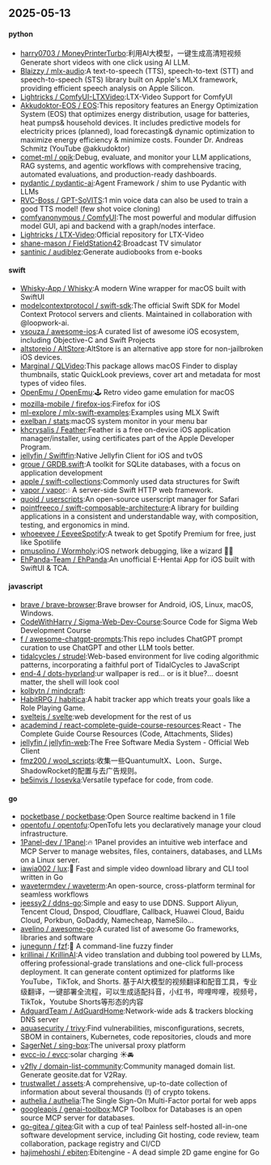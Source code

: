 ## 2025-05-13

#### python
* [harry0703 / MoneyPrinterTurbo](https://github.com/harry0703/MoneyPrinterTurbo):利用AI大模型，一键生成高清短视频 Generate short videos with one click using AI LLM.
* [Blaizzy / mlx-audio](https://github.com/Blaizzy/mlx-audio):A text-to-speech (TTS), speech-to-text (STT) and speech-to-speech (STS) library built on Apple's MLX framework, providing efficient speech analysis on Apple Silicon.
* [Lightricks / ComfyUI-LTXVideo](https://github.com/Lightricks/ComfyUI-LTXVideo):LTX-Video Support for ComfyUI
* [Akkudoktor-EOS / EOS](https://github.com/Akkudoktor-EOS/EOS):This repository features an Energy Optimization System (EOS) that optimizes energy distribution, usage for batteries, heat pumps& household devices. It includes predictive models for electricity prices (planned), load forecasting& dynamic optimization to maximize energy efficiency & minimize costs. Founder Dr. Andreas Schmitz (YouTube @akkudoktor)
* [comet-ml / opik](https://github.com/comet-ml/opik):Debug, evaluate, and monitor your LLM applications, RAG systems, and agentic workflows with comprehensive tracing, automated evaluations, and production-ready dashboards.
* [pydantic / pydantic-ai](https://github.com/pydantic/pydantic-ai):Agent Framework / shim to use Pydantic with LLMs
* [RVC-Boss / GPT-SoVITS](https://github.com/RVC-Boss/GPT-SoVITS):1 min voice data can also be used to train a good TTS model! (few shot voice cloning)
* [comfyanonymous / ComfyUI](https://github.com/comfyanonymous/ComfyUI):The most powerful and modular diffusion model GUI, api and backend with a graph/nodes interface.
* [Lightricks / LTX-Video](https://github.com/Lightricks/LTX-Video):Official repository for LTX-Video
* [shane-mason / FieldStation42](https://github.com/shane-mason/FieldStation42):Broadcast TV simulator
* [santinic / audiblez](https://github.com/santinic/audiblez):Generate audiobooks from e-books

#### swift
* [Whisky-App / Whisky](https://github.com/Whisky-App/Whisky):A modern Wine wrapper for macOS built with SwiftUI
* [modelcontextprotocol / swift-sdk](https://github.com/modelcontextprotocol/swift-sdk):The official Swift SDK for Model Context Protocol servers and clients. Maintained in collaboration with @loopwork-ai.
* [vsouza / awesome-ios](https://github.com/vsouza/awesome-ios):A curated list of awesome iOS ecosystem, including Objective-C and Swift Projects
* [altstoreio / AltStore](https://github.com/altstoreio/AltStore):AltStore is an alternative app store for non-jailbroken iOS devices.
* [Marginal / QLVideo](https://github.com/Marginal/QLVideo):This package allows macOS Finder to display thumbnails, static QuickLook previews, cover art and metadata for most types of video files.
* [OpenEmu / OpenEmu](https://github.com/OpenEmu/OpenEmu):🕹 Retro video game emulation for macOS
* [mozilla-mobile / firefox-ios](https://github.com/mozilla-mobile/firefox-ios):Firefox for iOS
* [ml-explore / mlx-swift-examples](https://github.com/ml-explore/mlx-swift-examples):Examples using MLX Swift
* [exelban / stats](https://github.com/exelban/stats):macOS system monitor in your menu bar
* [khcrysalis / Feather](https://github.com/khcrysalis/Feather):Feather is a free on-device iOS application manager/installer, using certificates part of the Apple Developer Program.
* [jellyfin / Swiftfin](https://github.com/jellyfin/Swiftfin):Native Jellyfin Client for iOS and tvOS
* [groue / GRDB.swift](https://github.com/groue/GRDB.swift):A toolkit for SQLite databases, with a focus on application development
* [apple / swift-collections](https://github.com/apple/swift-collections):Commonly used data structures for Swift
* [vapor / vapor](https://github.com/vapor/vapor):💧 A server-side Swift HTTP web framework.
* [quoid / userscripts](https://github.com/quoid/userscripts):An open-source userscript manager for Safari
* [pointfreeco / swift-composable-architecture](https://github.com/pointfreeco/swift-composable-architecture):A library for building applications in a consistent and understandable way, with composition, testing, and ergonomics in mind.
* [whoeevee / EeveeSpotify](https://github.com/whoeevee/EeveeSpotify):A tweak to get Spotify Premium for free, just like Spotilife
* [pmusolino / Wormholy](https://github.com/pmusolino/Wormholy):iOS network debugging, like a wizard 🧙‍♂️
* [EhPanda-Team / EhPanda](https://github.com/EhPanda-Team/EhPanda):An unofficial E-Hentai App for iOS built with SwiftUI & TCA.

#### javascript
* [brave / brave-browser](https://github.com/brave/brave-browser):Brave browser for Android, iOS, Linux, macOS, Windows.
* [CodeWithHarry / Sigma-Web-Dev-Course](https://github.com/CodeWithHarry/Sigma-Web-Dev-Course):Source Code for Sigma Web Development Course
* [f / awesome-chatgpt-prompts](https://github.com/f/awesome-chatgpt-prompts):This repo includes ChatGPT prompt curation to use ChatGPT and other LLM tools better.
* [tidalcycles / strudel](https://github.com/tidalcycles/strudel):Web-based environment for live coding algorithmic patterns, incorporating a faithful port of TidalCycles to JavaScript
* [end-4 / dots-hyprland](https://github.com/end-4/dots-hyprland):ur wallpaper is red... or is it blue?... doesnt matter, the shell will look cool
* [kolbytn / mindcraft](https://github.com/kolbytn/mindcraft):
* [HabitRPG / habitica](https://github.com/HabitRPG/habitica):A habit tracker app which treats your goals like a Role Playing Game.
* [sveltejs / svelte](https://github.com/sveltejs/svelte):web development for the rest of us
* [academind / react-complete-guide-course-resources](https://github.com/academind/react-complete-guide-course-resources):React - The Complete Guide Course Resources (Code, Attachments, Slides)
* [jellyfin / jellyfin-web](https://github.com/jellyfin/jellyfin-web):The Free Software Media System - Official Web Client
* [fmz200 / wool_scripts](https://github.com/fmz200/wool_scripts):收集一些QuantumultX、Loon、Surge、ShadowRocket的配置与去广告规则。
* [be5invis / Iosevka](https://github.com/be5invis/Iosevka):Versatile typeface for code, from code.

#### go
* [pocketbase / pocketbase](https://github.com/pocketbase/pocketbase):Open Source realtime backend in 1 file
* [opentofu / opentofu](https://github.com/opentofu/opentofu):OpenTofu lets you declaratively manage your cloud infrastructure.
* [1Panel-dev / 1Panel](https://github.com/1Panel-dev/1Panel):🔥 1Panel provides an intuitive web interface and MCP Server to manage websites, files, containers, databases, and LLMs on a Linux server.
* [iawia002 / lux](https://github.com/iawia002/lux):👾 Fast and simple video download library and CLI tool written in Go
* [wavetermdev / waveterm](https://github.com/wavetermdev/waveterm):An open-source, cross-platform terminal for seamless workflows
* [jeessy2 / ddns-go](https://github.com/jeessy2/ddns-go):Simple and easy to use DDNS. Support Aliyun, Tencent Cloud, Dnspod, Cloudflare, Callback, Huawei Cloud, Baidu Cloud, Porkbun, GoDaddy, Namecheap, NameSilo...
* [avelino / awesome-go](https://github.com/avelino/awesome-go):A curated list of awesome Go frameworks, libraries and software
* [junegunn / fzf](https://github.com/junegunn/fzf):🌸 A command-line fuzzy finder
* [krillinai / KrillinAI](https://github.com/krillinai/KrillinAI):A video translation and dubbing tool powered by LLMs, offering professional-grade translations and one-click full-process deployment. It can generate content optimized for platforms like YouTube，TikTok, and Shorts. 基于AI大模型的视频翻译和配音工具，专业级翻译，一键部署全流程，可以生成适配抖音，小红书，哔哩哔哩，视频号，TikTok，Youtube Shorts等形态的内容
* [AdguardTeam / AdGuardHome](https://github.com/AdguardTeam/AdGuardHome):Network-wide ads & trackers blocking DNS server
* [aquasecurity / trivy](https://github.com/aquasecurity/trivy):Find vulnerabilities, misconfigurations, secrets, SBOM in containers, Kubernetes, code repositories, clouds and more
* [SagerNet / sing-box](https://github.com/SagerNet/sing-box):The universal proxy platform
* [evcc-io / evcc](https://github.com/evcc-io/evcc):solar charging ☀️🚘
* [v2fly / domain-list-community](https://github.com/v2fly/domain-list-community):Community managed domain list. Generate geosite.dat for V2Ray.
* [trustwallet / assets](https://github.com/trustwallet/assets):A comprehensive, up-to-date collection of information about several thousands (!) of crypto tokens.
* [authelia / authelia](https://github.com/authelia/authelia):The Single Sign-On Multi-Factor portal for web apps
* [googleapis / genai-toolbox](https://github.com/googleapis/genai-toolbox):MCP Toolbox for Databases is an open source MCP server for databases.
* [go-gitea / gitea](https://github.com/go-gitea/gitea):Git with a cup of tea! Painless self-hosted all-in-one software development service, including Git hosting, code review, team collaboration, package registry and CI/CD
* [hajimehoshi / ebiten](https://github.com/hajimehoshi/ebiten):Ebitengine - A dead simple 2D game engine for Go
